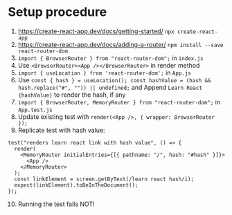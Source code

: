 # Setup procedure

1. https://create-react-app.dev/docs/getting-started/ `npx create-react-app`
2. https://create-react-app.dev/docs/adding-a-router/ `npm install --save react-router-dom`
3. `import { BrowserRouter } from "react-router-dom";` in `index.js`
4. Use `<BrowserRouter><App /></BrowserRouter>` in render method
5. `import { useLocation } from 'react-router-dom';` in `App.js`
6. Use `const { hash } = useLocation(); const hashValue = (hash && hash.replace("#", "")) || undefined;` and Append `Learn React {hashValue}` to render the hash, if any
7. `import { BrowserRouter, MemoryRouter } from "react-router-dom";` in `App.test.js`
8. Update existing test with `render(<App />, { wrapper: BrowserRouter });`
9. Replicate test with hash value:

```
test("renders learn react link with hash value", () => {
  render(
    <MemoryRouter initialEntries={[{ pathname: "/", hash: "#hash" }]}>
      <App />
    </MemoryRouter>
  );
  const linkElement = screen.getByText(/learn react hash/i);
  expect(linkElement).toBeInTheDocument();
});
```

10. Running the test fails NOT!
